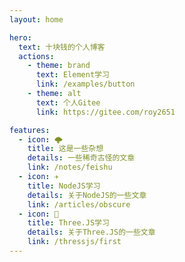 ```yaml
---
layout: home

hero:
  text: 十块钱的个人博客
  actions:
    - theme: brand
      text: Element学习
      link: /examples/button
    - theme: alt
      text: 个人Gitee
      link: https://gitee.com/roy2651

features:
  - icon: 🌩
    title: 这是一些杂想
    details: 一些稀奇古怪的文章
    link: /notes/feishu
  - icon: ✈️
    title: NodeJS学习
    details: 关于NodeJS的一些文章
    link: /articles/obscure
  - icon: 🌲
    title: Three.JS学习
    details: 关于Three.JS的一些文章
    link: /thressjs/first
---
```

